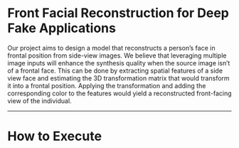 # Front Facial Reconstruction for Deep Fake Applications

Our project aims to design a model that reconstructs a person’s face in frontal position from side-view images. 
We believe that leveraging multiple image inputs will enhance the synthesis quality when the source image isn’t of a frontal face. 
This can be done by extracting spatial features of a side view face and estimating the 3D transformation matrix that would transform it into a frontal position. 
Applying the transformation and adding the corresponding color to the features would yield a reconstructed front-facing view of the individual.

---
# How to Execute

